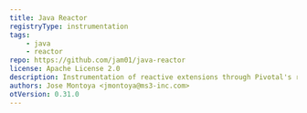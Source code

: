```yaml
---
title: Java Reactor
registryType: instrumentation
tags:
    - java
    - reactor
repo: https://github.com/jam01/java-reactor
license: Apache License 2.0
description: Instrumentation of reactive extensions through Pivotal's reactor
authors: Jose Montoya <jmontoya@ms3-inc.com>
otVersion: 0.31.0
---
```

